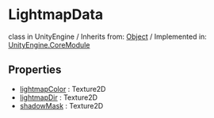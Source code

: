 # LightmapData
class in UnityEngine
 / Inherits from: <a href="https://docs.unity3d.com/6000.0/Documentation/ScriptReference/Object.html">Object</a> / Implemented in: <a href="https://docs.unity3d.com/6000.0/Documentation/ScriptReference/UnityEngine.CoreModule.html">UnityEngine.CoreModule</a>

## Properties
- <a href="https://docs.unity3d.com/6000.0/Documentation/ScriptReference/LightmapData-lightmapColor.html">lightmapColor</a> : Texture2D
- <a href="https://docs.unity3d.com/6000.0/Documentation/ScriptReference/LightmapData-lightmapDir.html">lightmapDir</a> : Texture2D
- <a href="https://docs.unity3d.com/6000.0/Documentation/ScriptReference/LightmapData-shadowMask.html">shadowMask</a> : Texture2D
